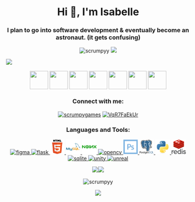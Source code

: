 <h1 align="center">Hi 👋, I'm Isabelle</h1>
<h3 align="center">I plan to go into software development & eventually become an astronaut. (it gets confusing)</h3>

<p align="center"> <img src="https://komarev.com/ghpvc/?username=scrumpyy&label=Profile%20views&color=0e75b6&style=flat" alt="scrumpyy" /> <a href="https://1sabelle.dev/r/discord" target="_blank"><img draggable="false" style="width:119xp;height:20xp;" src="https://discord.com/api/guilds/721528373377105970/embed.png"></a> </p>

<img draggable="false" src="https://i.imgur.com/oTBC8BY.png"></a>
<p align="center">
  <a href="https://scrumpbot.com" target="_blank"><img align="center" src="https://i.imgur.com/NoMrkGj.png" height="50" width="50" /></a>
  <a href="https://1sabelle.dev/nofishing" target="_blank"><img align="center" src="https://i.imgur.com/kplVAKd.png" height="50" width="50" /></a>
  <a href="https://1sabelle.dev/element" target="_blank"><img align="center" src="https://i.imgur.com/KCXJ4yk.png" height="50" width="50" /></a>
  <a href="https://crbn.cfd" target="_blank"><img align="center" src="https://i.imgur.com/aW3uyXU.png" height="50" width="50" /></a>
  <a href="https://1sabelle.dev/r/weezer/github" target="_blank"><img align="center" src="https://i.imgur.com/veAyp5O.png" height="50" width="50" /></a>
  <a href="https://1sabelle.dev/r/at-someone/github" target="_blank"><img align="center" src="https://i.imgur.com/3sbfvuO.png" height="50" width="50" /></a>
  <a href="https://1sabelle.dev/r/slowermode" target="_blank"><img align="center" src="https://i.imgur.com/rMuFtlH.png" height="50" width="50" /></a>
</p>
<h3 align="center">Connect with me:</h3>
<p align="center">
<a href="https://1sabelle.dev/r/youtube" target="blank"><img align="center" src="https://raw.githubusercontent.com/rahuldkjain/github-profile-readme-generator/master/src/images/icons/Social/youtube.svg" alt="scrumpygames" height="30" width="40" /></a>
<a href="https://1sabelle.dev/r/discord" target="blank"><img align="center" src="https://raw.githubusercontent.com/rahuldkjain/github-profile-readme-generator/master/src/images/icons/Social/discord.svg" alt="VqR7FaEkUr" height="30" width="40" /></a>
</p>

<h3 align="center">Languages and Tools:</h3>
<p align="center"> <a href="https://www.figma.com/" target="_blank"> <img src="https://www.vectorlogo.zone/logos/figma/figma-icon.svg" alt="figma" width="40" height="40"/> </a> <a href="https://flask.palletsprojects.com/" target="_blank"> <img src="https://www.vectorlogo.zone/logos/pocoo_flask/pocoo_flask-icon.svg" alt="flask" width="40" height="40"/> </a> <a href="https://www.w3.org/html/" target="_blank"> <img src="https://raw.githubusercontent.com/devicons/devicon/master/icons/html5/html5-original-wordmark.svg" alt="html5" width="40" height="40"/> </a> <a href="https://www.mysql.com/" target="_blank"> <img src="https://raw.githubusercontent.com/devicons/devicon/master/icons/mysql/mysql-original-wordmark.svg" alt="mysql" width="40" height="40"/> </a> <a href="https://www.nginx.com" target="_blank"> <img src="https://raw.githubusercontent.com/devicons/devicon/master/icons/nginx/nginx-original.svg" alt="nginx" width="40" height="40"/> </a> <a href="https://opencv.org/" target="_blank"> <img src="https://www.vectorlogo.zone/logos/opencv/opencv-icon.svg" alt="opencv" width="40" height="40"/> </a> <a href="https://www.photoshop.com/en" target="_blank"> <img src="https://raw.githubusercontent.com/devicons/devicon/master/icons/photoshop/photoshop-line.svg" alt="photoshop" width="40" height="40"/> </a> <a href="https://www.postgresql.org" target="_blank"> <img src="https://raw.githubusercontent.com/devicons/devicon/master/icons/postgresql/postgresql-original-wordmark.svg" alt="postgresql" width="40" height="40"/> </a> <a href="https://www.python.org" target="_blank"> <img src="https://raw.githubusercontent.com/devicons/devicon/master/icons/python/python-original.svg" alt="python" width="40" height="40"/> </a> <a href="https://redis.io" target="_blank"> <img src="https://raw.githubusercontent.com/devicons/devicon/master/icons/redis/redis-original-wordmark.svg" alt="redis" width="40" height="40"/> </a> <a href="https://www.sqlite.org/" target="_blank"> <img src="https://www.vectorlogo.zone/logos/sqlite/sqlite-icon.svg" alt="sqlite" width="40" height="40"/> </a> <a href="https://unity.com/" target="_blank"> <img src="https://www.vectorlogo.zone/logos/unity3d/unity3d-icon.svg" alt="unity" width="40" height="40"/> </a> <a href="https://unrealengine.com/" target="_blank"> <img src="https://raw.githubusercontent.com/kenangundogan/fontisto/036b7eca71aab1bef8e6a0518f7329f13ed62f6b/icons/svg/brand/unreal-engine.svg" alt="unreal" width="40" height="40"/> </a> </p>

<p align="center"><img src="https://github-readme-stats.vercel.app/api?username=Scrumpyy&theme=blueberry&count_private=true&hide_border=true&line_height=25"><img src="https://github-readme-stats.vercel.app/api/top-langs/?username=Scrumpyy&theme=blueberry&count_private=true&hide_border=true&line_height=25"></p>
<p align="center"><img src="https://github-readme-streak-stats.herokuapp.com/?user=scrumpyy&theme=blueberry&count_private=true&hide_border=true&line_height=25" alt="scrumpyy" /></p>
<p align="center">
<img src="https://lanyard.cnrad.dev/api/676867934504747008?idleMessage=Probably%20programming%20something">
</p>
